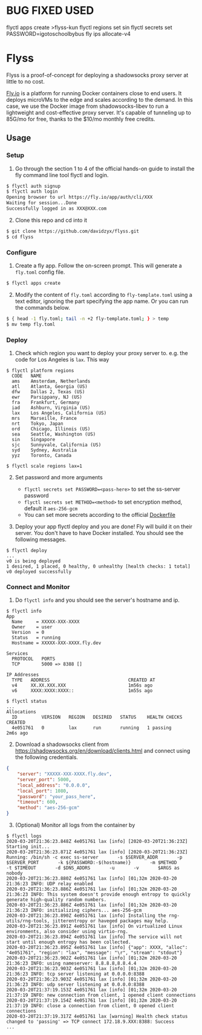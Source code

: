# BUG FIXED USED
flyctl apps create >flyss-kun
flyctl regions set sin
flyctl secrets set PASSWORD=igotoschoolbybus
fly ips allocate-v4

# Flyss

Flyss is a proof-of-concept for deploying a shadowsocks proxy server at little to no cost.

[Fly.io](https://fly.io) is a platform for running Docker containers close to end users. It deploys microVMs to the edge and scales according to the demand. In this case, we use the Docker image from shadowsocks-libev to run a lightweight and cost-effective proxy server. It's capable of tunneling up to 85G/mo for free, thanks to the $10/mo monthly free credits.

## Usage

### Setup

1. Go through the section 1 to 4 of the official hands-on guide to install the fly command line tool flyctl and login.

```bash
$ flyctl auth signup
$ flyctl auth login
Opening browser to url https://fly.io/app/auth/cli/XXX
Waiting for session...Done
Successfully logged in as XXX@XXX.com
```

2. Clone this repo and cd into it

```bash
$ git clone https://github.com/davidzyx/flyss.git
$ cd flyss
```

### Configure

1. Create a fly app. Follow the on-screen prompt. This will generate a `fly.toml` config file.

```bash
$ flyctl apps create
```

2. Modify the content of `fly.toml` according to `fly-template.toml` using a text editor, ignoring the part specifying the app name. Or you can run the commands below.

```bash
$ { head -1 fly.toml; tail -n +2 fly-template.toml; } > temp
$ mv temp fly.toml
```

### Deploy

1. Check which region you want to deploy your proxy server to. e.g. the code for Los Angeles is `lax`. This way

```pre
$ flyctl platform regions
  CODE   NAME                          
  ams    Amsterdam, Netherlands        
  atl    Atlanta, Georgia (US)         
  dfw    Dallas 2, Texas (US)          
  ewr    Parsippany, NJ (US)           
  fra    Frankfurt, Germany            
  iad    Ashburn, Virginia (US)        
  lax    Los Angeles, California (US)  
  mrs    Marseille, France             
  nrt    Tokyo, Japan                  
  ord    Chicago, Illinois (US)        
  sea    Seattle, Washington (US)      
  sin    Singapore                     
  sjc    Sunnyvale, California (US)    
  syd    Sydney, Australia             
  yyz    Toronto, Canada 

$ flyctl scale regions lax=1
```

2. Set password and more arguments
    - `flyctl secrets set PASSWORD=<pass-here>` to set the ss-server password
    - `flyctl secrets set METHOD=<method>` to set encryption method, default it `aes-256-gcm`
    <!-- - `flyctl secrets set ARGS="-v"` to enable verbose mode (optional but recommended) -->
    - You can set more secrets according to the official [Dockerfile](https://github.com/shadowsocks/shadowsocks-libev/blob/master/docker/alpine/Dockerfile)

3. Deploy your app flyctl deploy and you are done! Fly will build it on their server. You don't have to have Docker installed. You should see the following messages.

```
$ flyctl deploy
...
v0 is being deployed
1 desired, 1 placed, 0 healthy, 0 unhealthy [health checks: 1 total]
v0 deployed successfully
```

### Connect and Monitor

1. Do `flyctl info` and you should see the server's hostname and ip.

```
$ flyctl info
App
  Name     = XXXXX-XXX-XXXX          
  Owner    = user                    
  Version  = 0                            
  Status   = running                      
  Hostname = XXXXX-XXX-XXXX.fly.dev  

Services
  PROTOCOL   PORTS            
  TCP        5000 => 8388 []  

IP Addresses
  TYPE   ADDRESS                             CREATED AT  
  v4     XX.XX.XXX.XXX                       1m56s ago   
  v6     XXXX:XXXX:XXXX::                    1m55s ago   

$ flyctl status
...
Allocations
  ID         VERSION   REGION   DESIRED   STATUS    HEALTH CHECKS   CREATED     
  4e051761   0         lax      run       running   1 passing       2m6s ago  
```

2. Download a shadowsocks client from <https://shadowsocks.org/en/download/clients.html> and connect using the following credentials.

```json
{
    "server": "XXXXX-XXX-XXXX.fly.dev",
    "server_port": 5000,
    "local_address": "0.0.0.0",
    "local_port": 1080,
    "password": "your_pass_here",
    "timeout": 600,
    "method": "aes-256-gcm"
}
```

3. (Optional) Monitor all logs from the container by

```
$ flyctl logs
2020-03-20T21:36:23.848Z 4e051761 lax [info] [2020-03-20T21:36:23Z] Starting init...
2020-03-20T21:36:23.871Z 4e051761 lax [info] [2020-03-20T21:36:23Z] Running: /bin/sh -c exec ss-server       -s $SERVER_ADDR       -p $SERVER_PORT       -k ${PASSWORD:-$(hostname)}       -m $METHOD       -t $TIMEOUT       -d $DNS_ADDRS       -u       -v       $ARGS as nobody
2020-03-20T21:36:23.880Z 4e051761 lax [info] [01;32m 2020-03-20 21:36:23 INFO: UDP relay enabled
2020-03-20T21:36:23.886Z 4e051761 lax [info] [01;32m 2020-03-20 21:36:23 INFO: This system doesn't provide enough entropy to quickly generate high-quality random numbers.
2020-03-20T21:36:23.886Z 4e051761 lax [info] [01;32m 2020-03-20 21:36:23 INFO: initializing ciphers... aes-256-gcm
2020-03-20T21:36:23.890Z 4e051761 lax [info] Installing the rng-utils/rng-tools, jitterentropy or haveged packages may help.
2020-03-20T21:36:23.891Z 4e051761 lax [info] On virtualized Linux environments, also consider using virtio-rng.
2020-03-20T21:36:23.894Z 4e051761 lax [info] The service will not start until enough entropy has been collected.
2020-03-20T21:36:23.895Z 4e051761 lax [info] {"app": XXXX, "alloc": "4e051761", "region": "lax", "message": "\r", "stream": "stdout"}
2020-03-20T21:36:23.902Z 4e051761 lax [info] [01;32m 2020-03-20 21:36:23 INFO: using nameserver: 8.8.8.8,8.8.4.4
2020-03-20T21:36:23.903Z 4e051761 lax [info] [01;32m 2020-03-20 21:36:23 INFO: tcp server listening at 0.0.0.0:8388
2020-03-20T21:36:23.903Z 4e051761 lax [info] [01;32m 2020-03-20 21:36:23 INFO: udp server listening at 0.0.0.0:8388
2020-03-20T21:37:19.153Z 4e051761 lax [info] [01;32m 2020-03-20 21:37:19 INFO: new connection from client, 1 opened client connections
2020-03-20T21:37:19.154Z 4e051761 lax [info] [01;32m 2020-03-20 21:37:19 INFO: close a connection from client, 0 opened client connections
2020-03-20T21:37:19.317Z 4e051761 lax [warning] Health check status changed to 'passing' => TCP connect 172.18.9.XXX:8388: Success
...
```
